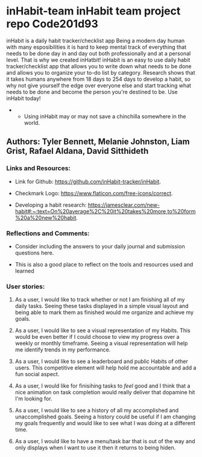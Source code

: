 # inHabit-team inHabit team project repo Code201d93

inHabit is a daily habit tracker/checklist app
Being a modern day human with many esposibilities it is hard to keep mental track of everything that needs to be done day in and day out both professionally and at a personal level. That is why we created inHatbit! 
inHabit is an easy to use daily habit tracker/checklist app that allows you to write down what needs to be done and allows you to organize your to-do list by category. Research shows that it takes humans anywhere from 18 days to 254 days to develop a habit, so why not give yourself the edge over everyone else and start tracking what needs to be done and become the person you're destined to be. Use inHabit today!

* * Using inHabit may or may not save a chinchilla somewhere in the world.

## Authors: Tyler Bennett, Melanie Johnston, Liam Grist, Rafael Aldana, David Sitthideth

### Links and Resources:

- Link for Github: https://github.com/inHabit-tracker/inHabit.

- Checkmark Logo: https://www.flaticon.com/free-icons/correct.

- Developing a habit research: https://jamesclear.com/new-habit#:~:text=On%20average%2C%20it%20takes%20more,to%20form%20a%20new%20habit.

### Reflections and Comments:

- Consider including the answers to your daily journal and submission questions here.

- This is also a good place to reflect on the tools and resources used and learned


### User stories:

1. As a user, I would like to track whether or not I am finishing all of my daily tasks. Seeing these tasks displayed in a simple visual layout and being able to mark them as finished would me organize and achieve my goals.

2. As a user, I would like to see a visual representation of my Habits. This would be even better if I could choose to view my progress over a weekly or monthly timeframe. Seeing a visual representation will help me identify trends in my performance.

3. As a user, I would like to see a leaderboard and public Habits of other users. This competitive element will help hold me accountable and add a fun social aspect.

4. As a user, I would like for finisihing tasks to *feel* good and I think that a nice animation on task completion would really deliver that dopamine hit I'm looking for.

5. As a user, I would like to see a history of all my accomplished and unaccomplished goals. Seeing a history could be useful if I am changing my goals frequently and would like to see what I was doing at a different time.

6. As a user, I would like to have a menu/task bar that is out of the way and only displays when I want to use it then it returns to being hiden.
